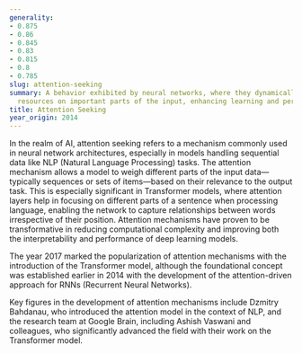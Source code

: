 ```yaml
---
generality:
- 0.875
- 0.86
- 0.845
- 0.83
- 0.815
- 0.8
- 0.785
slug: attention-seeking
summary: A behavior exhibited by neural networks, where they dynamically focus computational
  resources on important parts of the input, enhancing learning and performance.
title: Attention Seeking
year_origin: 2014
---
```


In the realm of AI, attention seeking refers to a mechanism commonly used in neural network architectures, especially in models handling sequential data like NLP (Natural Language Processing) tasks. The attention mechanism allows a model to weigh different parts of the input data—typically sequences or sets of items—based on their relevance to the output task. This is especially significant in Transformer models, where attention layers help in focusing on different parts of a sentence when processing language, enabling the network to capture relationships between words irrespective of their position. Attention mechanisms have proven to be transformative in reducing computational complexity and improving both the interpretability and performance of deep learning models.

The year 2017 marked the popularization of attention mechanisms with the introduction of the Transformer model, although the foundational concept was established earlier in 2014 with the development of the attention-driven approach for RNNs (Recurrent Neural Networks).

Key figures in the development of attention mechanisms include Dzmitry Bahdanau, who introduced the attention model in the context of NLP, and the research team at Google Brain, including Ashish Vaswani and colleagues, who significantly advanced the field with their work on the Transformer model.